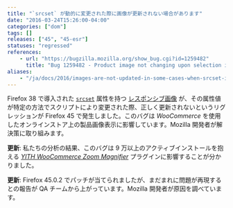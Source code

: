 ```yaml
---
title: "`srcset` が動的に変更された際に画像が更新されない場合があります"
date: "2016-03-24T15:26:00-04:00"
categories: ["dom"]
tags: []
releases: ["45", "45-esr"]
statuses: "regressed"
references:
    - url: "https://bugzilla.mozilla.org/show_bug.cgi?id=1259482"
      title: "Bug 1259482 - Product image not changing upon selection in Woocommerce/Wordpress"
aliases:
    - "/ja/docs/2016/images-are-not-updated-in-some-cases-when-srcset-is-modified/"
---
```

Firefox 38 で導入された [`srcset`](https://developer.mozilla.org/docs/Web/HTML/Element/img#attr-srcset) 属性を持つ [レスポンシブ画像](https://developer.mozilla.org/Learn/HTML/Multimedia_and_embedding/Responsive_images) が、その属性値が特定の方法でスクリプトにより変更された際、正しく更新されないというリグレッションが Firefox 45 で発生しました。このバグは *WooCommerce* を使用したオンラインストア上の製品画像表示に影響しています。Mozilla 開発者が解決策に取り組みます。

**更新**: 私たちの分析の結果、このバグは 9 万以上のアクティブインストールを抱える [*YITH WooCommerce Zoom Magnifier*](https://ja.wordpress.org/plugins/yith-woocommerce-zoom-magnifier/) プラグインに影響することが分かりました。

**更新**: Firefox 45.0.2 でパッチが当てられましたが、まだまれに問題が再現するとの報告が QA チームから上がっています。Mozilla 開発者が原因を調べています。

